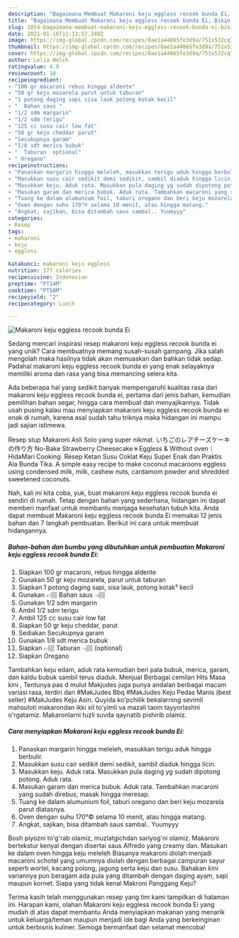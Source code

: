 ```yaml
---
description: "Bagaimana Membuat Makaroni keju eggless recook bunda Ei, Bikin Ngiler"
title: "Bagaimana Membuat Makaroni keju eggless recook bunda Ei, Bikin Ngiler"
slug: 1854-bagaimana-membuat-makaroni-keju-eggless-recook-bunda-ei-bikin-ngiler
date: 2021-01-16T11:13:57.348Z
image: https://img-global.cpcdn.com/recipes/8ae1a44865fe3d9a/751x532cq70/makaroni-keju-eggless-recook-bunda-ei-foto-resep-utama.jpg
thumbnail: https://img-global.cpcdn.com/recipes/8ae1a44865fe3d9a/751x532cq70/makaroni-keju-eggless-recook-bunda-ei-foto-resep-utama.jpg
cover: https://img-global.cpcdn.com/recipes/8ae1a44865fe3d9a/751x532cq70/makaroni-keju-eggless-recook-bunda-ei-foto-resep-utama.jpg
author: Lelia Welch
ratingvalue: 4.9
reviewcount: 10
recipeingredient:
- "100 gr macaroni rebus hingga aldente"
- "50 gr keju mozarela parut untuk taburan"
- "1 potong daging sapi sisa lauk potong kotak kecil"
- "  Bahan saus "
- "1/2 sdm margarin"
- "1/2 sdm terigu"
- "125 cc susu cair low fat"
- "50 gr keju cheddar parut"
- "Secukupnya garam"
- "1/8 sdt merica bubuk"
- "  Taburan  optional"
- " Oregano"
recipeinstructions:
- "Panaskan margarin hingga meleleh, masukkan terigu aduk hingga berbulir."
- "Masukkan susu cair sedikit demi sedikit, sambil diaduk hingga licin."
- "Masukkan keju. Aduk rata. Masukkan pula daging yg sudah dipotong potong. Aduk rata."
- "Masukan garam dan merica bubuk. Aduk rata. Tambahkan macaroni yang sudah direbus, masak hingga meresap."
- "Tuang ke dalam alumunium foil, taburi oregano dan beri keju mozarela parut diatasnya."
- "Oven dengan suhu 170°© selama 10 menit, atau hingga matang."
- "Angkat, sajikan, bisa ditambah saus sambal.. Yuumyyy"
categories:
- Resep
tags:
- makaroni
- keju
- eggless

katakunci: makaroni keju eggless 
nutrition: 177 calories
recipecuisine: Indonesian
preptime: "PT14M"
cooktime: "PT58M"
recipeyield: "2"
recipecategory: Lunch

---
```



![Makaroni keju eggless recook bunda Ei](https://img-global.cpcdn.com/recipes/8ae1a44865fe3d9a/751x532cq70/makaroni-keju-eggless-recook-bunda-ei-foto-resep-utama.jpg)

Sedang mencari inspirasi resep makaroni keju eggless recook bunda ei yang unik? Cara membuatnya memang susah-susah gampang. Jika salah mengolah maka hasilnya tidak akan memuaskan dan bahkan tidak sedap. Padahal makaroni keju eggless recook bunda ei yang enak selayaknya memiliki aroma dan rasa yang bisa memancing selera kita.

Ada beberapa hal yang sedikit banyak mempengaruhi kualitas rasa dari makaroni keju eggless recook bunda ei, pertama dari jenis bahan, kemudian pemilihan bahan segar, hingga cara membuat dan menyajikannya. Tidak usah pusing kalau mau menyiapkan makaroni keju eggless recook bunda ei enak di rumah, karena asal sudah tahu triknya maka hidangan ini mampu jadi sajian istimewa.

Resep stup Makaroni Asli Solo yang super nikmat. いちごのレアチーズケーキの作り方 No-Bake Strawberry Cheesecake＊Eggless &amp; Without oven｜HidaMari Cooking. Resep Ketan Susu Coklat Keju Super Enak dan Praktis Ala Bunda Tika. A simple easy recipe to make coconut macaroons eggless using condensed milk, milk, cashew nuts, cardamom powder and shredded sweetened coconuts.


Nah, kali ini kita coba, yuk, buat makaroni keju eggless recook bunda ei sendiri di rumah. Tetap dengan bahan yang sederhana, hidangan ini dapat memberi manfaat untuk membantu menjaga kesehatan tubuh kita. Anda dapat membuat Makaroni keju eggless recook bunda Ei memakai 12 jenis bahan dan 7 langkah pembuatan. Berikut ini cara untuk membuat hidangannya.

<!--inarticleads1-->

##### Bahan-bahan dan bumbu yang dibutuhkan untuk pembuatan Makaroni keju eggless recook bunda Ei:

1. Siapkan 100 gr macaroni, rebus hingga aldente
1. Gunakan 50 gr keju mozarela, parut untuk taburan
1. Siapkan 1 potong daging sapi, sisa lauk, potong kotak² kecil
1. Gunakan  👉🏽 Bahan saus 👈🏽
1. Gunakan 1/2 sdm margarin
1. Ambil 1/2 sdm terigu
1. Ambil 125 cc susu cair low fat
1. Siapkan 50 gr keju cheddar, parut
1. Sediakan Secukupnya garam
1. Gunakan 1/8 sdt merica bubuk
1. Siapkan  👉🏽 Taburan 👈🏽 (optional)
1. Siapkan  Oregano


Tambahkan keju edam, aduk rata kemudian beri pala bubuk, merica, garam, dan kaldu bubuk sambil terus diaduk. Menjual Berbagai cemilan Hits Masa kini , Tentunya pas d mulut Makjudes juga punya andalan berbagai macam variasi rasa, terdiri dari #MakJudes Bbq #MakJudes Keju Pedas Manis (best seller) #MakJudes Keju Asin. Quyida ko&#39;pchilik bekalarning sevimli mahsuloti makarondan ikki xil to&#39;yimli va mazali taom tayyorlashni o&#39;rgatamiz. Makaronlarni tuzli suvda qaynatib pishirib olamiz. 

<!--inarticleads2-->

##### Cara menyiapkan Makaroni keju eggless recook bunda Ei:

1. Panaskan margarin hingga meleleh, masukkan terigu aduk hingga berbulir.
1. Masukkan susu cair sedikit demi sedikit, sambil diaduk hingga licin.
1. Masukkan keju. Aduk rata. Masukkan pula daging yg sudah dipotong potong. Aduk rata.
1. Masukan garam dan merica bubuk. Aduk rata. Tambahkan macaroni yang sudah direbus, masak hingga meresap.
1. Tuang ke dalam alumunium foil, taburi oregano dan beri keju mozarela parut diatasnya.
1. Oven dengan suhu 170°© selama 10 menit, atau hingga matang.
1. Angkat, sajikan, bisa ditambah saus sambal.. Yuumyyy


Bosh piyozni to&#39;g&#39;rab olamiz, muzlatgichdan sariyog&#39;ni olamiz. Makaroni bertekstur kenyal dengan disertai saus Alfredo yang creamy dan. Masukan ke dalam oven hingga keju meleleh Biasanya makaroni diolah menjadi macaroni schotel yang umumnya diolah dengan berbagai campuran sayur seperti wortel, kacang polong, jagung serta keju dan susu. Bahakan kini variannya pun beragam ada pula yang ditambah dengan daging ayam, sapi maupun kornet. Siapa yang tidak kenal Makroni Panggang Keju? 

Terima kasih telah menggunakan resep yang tim kami tampilkan di halaman ini. Harapan kami, olahan Makaroni keju eggless recook bunda Ei yang mudah di atas dapat membantu Anda menyiapkan makanan yang menarik untuk keluarga/teman maupun menjadi ide bagi Anda yang berkeinginan untuk berbisnis kuliner. Semoga bermanfaat dan selamat mencoba!
